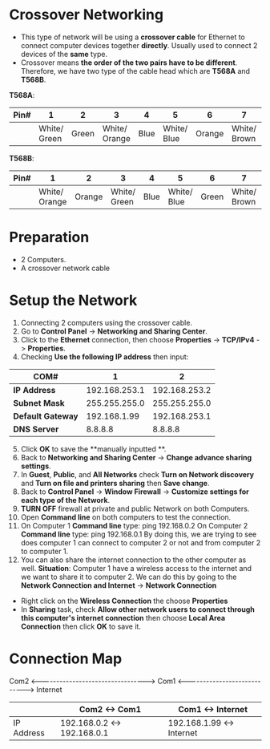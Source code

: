 # Crossover Networking
- This type of network will be using a **crossover cable** for Ethernet to connect computer devices  together **directly**.  Usually used to connect 2 devices of the **same** type.
- Crossover means **the order of the two pairs have to be different**. Therefore, we have two type of the cable head which are **T568A** and **T568B**.

**T568A**:

|Pin#|  1|  2|  3|  4|  5|  6|  7|  8|
|----|---|---|---|---|---|---|---|---|
|   |White/ Green| Green | White/ Orange| Blue| White/ Blue| Orange| White/ Brown|Brown|

**T568B**:

|Pin#|  1|  2|  3|  4|  5|  6|  7|  8|
|----|---|---|---|---|---|---|---|---|
|   |White/ Orange| Orange | White/ Green| Blue| White/ Blue| Green| White/ Brown|Brown|

# Preparation
- 2 Computers.
- A crossover network cable

# Setup the Network
1. Connecting 2 computers using the crossover cable.
2. Go to **Control Panel** -> **Networking and Sharing Center**.
3. Click to the **Ethernet** connection, then choose **Properties** -> **TCP/IPv4** -> **Properties**.
4. Checking **Use the following IP address** then input:

|COM#|1 |2 |
|--|--|--|
|**IP Address**|192.168.253.1| 192.168.253.2|
| **Subnet Mask** |255.255.255.0| 255.255.255.0|
|**Default Gateway**|192.168.1.99|192.168.253.1|
|**DNS Server**|8.8.8.8|8.8.8.8|
5. Click **OK** to save the **manually inputted **.
6. Back to **Networking and Sharing Center** -> **Change advance sharing settings**.
7. In **Guest**, **Public**, and **All Networks** check **Turn on Network discovery** and **Turn on file and printers sharing** then **Save change**.
8. Back to **Control Panel** -> **Window Firewall** -> **Customize settings for each type of the Network**.
9. **TURN OFF** firewall at private and public Network on both Computers.
10. Open **Command line** on both computers to test the connection.
11. On Computer 1 **Command line** type:
	ping 192.168.0.2
	  On Computer 2 **Command line** type:
	ping 192.168.0.1
	By doing this, we are trying to see does computer 1 can connect to computer 2 or not and from computer 2 to computer 1.
12. You can also share the internet connection to the other computer as well.
**Situation**: Computer 1 have a wireless access to the internet and we want to share it to computer 2. We can do this by going to the **Network Connection and Internet** -> **Network Connection**
+ Right click on the **Wireless Connection** the choose **Properties**
+ In **Sharing** task, check **Allow other network users to connect through this computer's internet connection** then choose **Local Area Connection** then click **OK** to save it.

# Connection Map

Com2  <---------------------------------> Com1 <----------------------------> Internet

|  |  Com2  <-> Com1 | Com1 <-> Internet |
|--|--|--|
| IP Address | 192.168.0.2 <-> 192.168.0.1 | 192.168.1.99 <-> Internet
